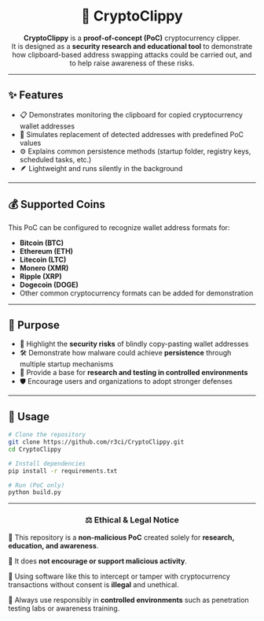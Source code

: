 <div align="center">

# 🔗 CryptoClippy

**CryptoClippy** is a **proof-of-concept (PoC)** cryptocurrency clipper.  
It is designed as a **security research and educational tool** to demonstrate how clipboard-based address swapping attacks could be carried out, and to help raise awareness of these risks.  

</div>

---

## ✨ Features

- 📋 Demonstrates monitoring the clipboard for copied cryptocurrency wallet addresses  
- 🔄 Simulates replacement of detected addresses with predefined PoC values  
- ⚙️ Explains common persistence methods (startup folder, registry keys, scheduled tasks, etc.)  
- 🪶 Lightweight and runs silently in the background  

---

## 💰 Supported Coins

This PoC can be configured to recognize wallet address formats for:

- **Bitcoin (BTC)**  
- **Ethereum (ETH)**  
- **Litecoin (LTC)**  
- **Monero (XMR)**  
- **Ripple (XRP)**  
- **Dogecoin (DOGE)**  
- Other common cryptocurrency formats can be added for demonstration  

---

## 🎯 Purpose

- 🔐 Highlight the **security risks** of blindly copy-pasting wallet addresses  
- 🛠️ Demonstrate how malware could achieve **persistence** through multiple startup mechanisms  
- 🧪 Provide a base for **research and testing in controlled environments**  
- 🛡️ Encourage users and organizations to adopt stronger defenses  

---

## 🚀 Usage

```bash
# Clone the repository
git clone https://github.com/r3ci/CryptoClippy.git
cd CryptoClippy

# Install dependencies
pip install -r requirements.txt

# Run (PoC only)
python build.py
````

---

<div align="center">

### ⚖️ Ethical & Legal Notice 
</div>
 
🔸 This repository is a **non-malicious PoC** created solely for **research, education, and awareness**.  

🔸 It does **not encourage or support malicious activity**.  

🔸 Using software like this to intercept or tamper with cryptocurrency transactions without consent is **illegal** and unethical.  

🔸 Always use responsibly in **controlled environments** such as penetration testing labs or awareness training.   